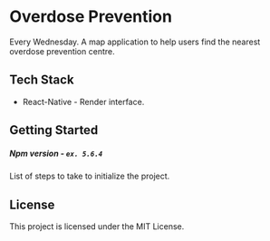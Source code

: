 # Overdose Prevention

Every Wednesday.
A map application to help users find the nearest overdose prevention centre.

## Tech Stack
- React-Native - Render interface.

## Getting Started
##### Npm version - `ex. 5.6.4`
List of steps to take to initialize the project.

## License
This project is licensed under the MIT License.
